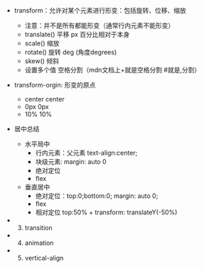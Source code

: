 - transform：允许对某个元素进行形变：包括旋转、位移、缩放
  - 注意：并不是所有都能形变（通常行内元素不能形变）
  - translate() 平移 px 百分比相对于本身
  - scale() 缩放
  - rotate() 旋转 deg (角度degrees)
  - skew() 倾斜
  - 设置多个值 空格分割（mdn文档上+就是空格分割 #就是,分割）
- transform-orgin: 形变的原点
  - center center
  - 0px 0px
  - 10% 10%
- 居中总结
  - 水平局中
    - 行内元素：父元素 text-align:center;
    - 块级元素: margin: auto 0
    - 绝对定位
    - flex
  - 垂直居中
    - 绝对定位：top:0;bottom:0; margin: auto 0;
    - flex
    - 相对定位 top:50% + transform: translateY(-50%)


- 3. transition
- 4. animation
- 5. vertical-align